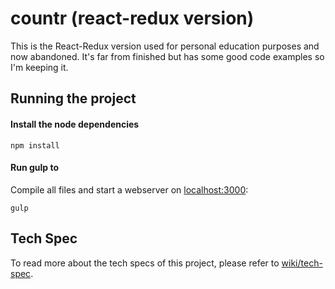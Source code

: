 # countr (react-redux version)

This is the React-Redux version used for personal education purposes and now abandoned. It's far from finished but has some good code examples so I'm keeping it.

## Running the project

#### Install the node dependencies
```
npm install
```

#### Run gulp to
Compile all files and start a webserver on [localhost:3000](http://localhost:3000):
```
gulp
```

## Tech Spec
To read more about the tech specs of this project, please refer to [wiki/tech-spec](wiki/tech-spec.md).
